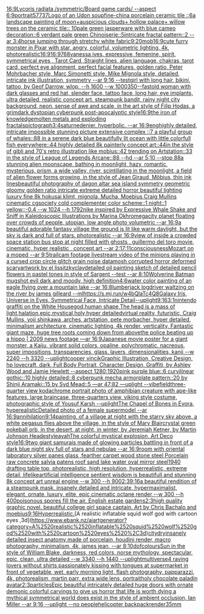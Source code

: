 [16:9](https://www.ebank.nz/aiartgenerator?category=16%3A9)[Lycoris radiata /symmetric/Board game cards/   --aspect 6:9](https://www.ebank.nz/aiartgenerator?category=Lycoris%2520radiata%2520/symmetric/Board%2520game%2520cards/%2520%2520%2520--aspect%25206%3A9)[portrait](https://www.ebank.nz/aiartgenerator?category=portrait)[57737](https://www.ebank.nz/aiartgenerator?category=57737)[Logo of  an Udon  soup](https://www.ebank.nz/aiartgenerator?category=Logo%2520of%2520%2520an%2520Udon%2520%2520soup)[fine-china porcelain ceramic tile ::6a landscape painting of moon+auspicious clouds+ hollow palace+ willow trees on the ceramic tile:: 10pale green jasperware with blue cameo decoration::6 verdant pale green Chinoiserie::5intricate fractal pattern::2 --ar 3:4](https://www.ebank.nz/aiartgenerator?category=fine-china%2520porcelain%2520ceramic%2520tile%2520%3A%3A6a%2520landscape%2520painting%2520of%2520moon%2Bauspicious%2520clouds%2B%2520hollow%2520palace%2B%2520willow%2520trees%2520on%2520the%2520ceramic%2520tile%3A%3A%252010pale%2520green%2520jasperware%2520with%2520blue%2520cameo%2520decoration%3A%3A6%2520verdant%2520pale%2520green%2520Chinoiserie%3A%3A5intricate%2520fractal%2520pattern%3A%3A2%2520--ar%25203%3A4)[horse jumping through stretchy white fabric](https://www.ebank.nz/aiartgenerator?category=horse%2520jumping%2520through%2520stretchy%2520white%2520fabric)[9:20](https://www.ebank.nz/aiartgenerator?category=9%3A20)[mob](https://www.ebank.nz/aiartgenerator?category=mob)[16:9](https://www.ebank.nz/aiartgenerator?category=16%3A9)[cute furry monster in Pixar with star, angry, colorful, volumetric lighting, 4k, photorealistic](https://www.ebank.nz/aiartgenerator?category=cute%2520furry%2520monster%2520in%2520Pixar%2520with%2520star%2C%2520angry%2C%2520colorful%2C%2520volumetric%2520lighting%2C%25204k%2C%2520photorealistic)[16:9](https://www.ebank.nz/aiartgenerator?category=16%3A9)[16:9](https://www.ebank.nz/aiartgenerator?category=16%3A9)[768](https://www.ebank.nz/aiartgenerator?category=768)[vanessa ives, expressive, femenine, spirit,  symmetrical eyes , Tarot Card, Straight lines, alien language, chakras, tarot card, perfect eye alignment, perfect facial features, golden ratio, Peter Mohrbacher style, Marc Simonetti style, Mike Mignola style, detailed, intricate ink illustration, symmetry --ar 9:16 --test](https://www.ebank.nz/aiartgenerator?category=vanessa%2520ives%2C%2520expressive%2C%2520femenine%2C%2520spirit%2C%2520%2520symmetrical%2520eyes%2520%2C%2520Tarot%2520Card%2C%2520Straight%2520lines%2C%2520alien%2520language%2C%2520chakras%2C%2520tarot%2520card%2C%2520perfect%2520eye%2520alignment%2C%2520perfect%2520facial%2520features%2C%2520golden%2520ratio%2C%2520Peter%2520Mohrbacher%2520style%2C%2520Marc%2520Simonetti%2520style%2C%2520Mike%2520Mignola%2520style%2C%2520detailed%2C%2520intricate%2520ink%2520illustration%2C%2520symmetry%2520--ar%25209%3A16%2520--test)[girl with long hair, bikini, tattoo, by Geof Darrow, wlop, --h 1600 --w 1000](https://www.ebank.nz/aiartgenerator?category=girl%2520with%2520long%2520hair%2C%2520bikini%2C%2520tattoo%2C%2520by%2520Geof%2520Darrow%2C%2520wlop%2C%2520--h%25201600%2520--w%25201000)[350](https://www.ebank.nz/aiartgenerator?category=350)[--fast](https://www.ebank.nz/aiartgenerator?category=--fast)[old woman with dark glasses and red hat, slender face, tattoo face, long hair, eye implants, ultra detailed, realistic concept art. steampunk bandit, rainy night city background, neon, sense of awe and scale, in the art style of Filip Hodas, a grimdark dystopian cyberpunk post-apocalyptic style](https://www.ebank.nz/aiartgenerator?category=old%2520woman%2520with%2520dark%2520glasses%2520and%2520red%2520hat%2C%2520slender%2520face%2C%2520tattoo%2520face%2C%2520long%2520hair%2C%2520eye%2520implants%2C%2520ultra%2520detailed%2C%2520realistic%2520concept%2520art.%2520steampunk%2520bandit%2C%2520rainy%2520night%2520city%2520background%2C%2520neon%2C%2520sense%2520of%2520awe%2520and%2520scale%2C%2520in%2520the%2520art%2520style%2520of%2520Filip%2520Hodas%2C%2520a%2520grimdark%2520dystopian%2520cyberpunk%2520post-apocalyptic%2520style)[16:9](https://www.ebank.nz/aiartgenerator?category=16%3A9)[the iron of knowledge](https://www.ebank.nz/aiartgenerator?category=the%2520iron%2520of%2520knowledge)[molten metals and exploding fractals](https://www.ebank.nz/aiartgenerator?category=molten%2520metals%2520and%2520exploding%2520fractals)[pictograph](https://www.ebank.nz/aiartgenerator?category=pictograph)[3:4](https://www.ebank.nz/aiartgenerator?category=3%3A4)[saturne](https://www.ebank.nz/aiartgenerator?category=saturne)[denier.  hyperbolic.  --ar 16:9](https://www.ebank.nz/aiartgenerator?category=denier.%2520%2520hyperbolic.%2520%2520--ar%252016%3A9)[eng](https://www.ebank.nz/aiartgenerator?category=eng)[highly detailed, intricate impossible stunning picture extensive complex ::7 a playful group of whales::88 in a serene dark blue beautifully lit ocean with little colorfull fish everywhere::44 highly detailed 8k painterly concept art::44in the style of gibli and 70's retro illustration like mobius::42 trending on Artstation::33 in the style of League of Legends Arcane::88 --hd --ar 5:10 --stop 88](https://www.ebank.nz/aiartgenerator?category=highly%2520detailed%2C%2520intricate%2520impossible%2520stunning%2520picture%2520extensive%2520complex%2520%3A%3A7%2520a%2520playful%2520group%2520of%2520whales%3A%3A88%2520in%2520a%2520serene%2520dark%2520blue%2520beautifully%2520lit%2520ocean%2520with%2520little%2520colorfull%2520fish%2520everywhere%3A%3A44%2520highly%2520detailed%25208k%2520painterly%2520concept%2520art%3A%3A44in%2520the%2520style%2520of%2520gibli%2520and%252070%27s%2520retro%2520illustration%2520like%2520mobius%3A%3A42%2520trending%2520on%2520Artstation%3A%3A33%2520in%2520the%2520style%2520of%2520League%2520of%2520Legends%2520Arcane%3A%3A88%2520--hd%2520--ar%25205%3A10%2520--stop%252088)[a stunning alien moonscape, bathing in moonlight, hazy, romantic, mysterious, prism, a wide valley, river, scintillating in the moonlight, a field of alien flower forms growing, in the style of Jean Giraud, Möbius, thin ink lines](https://www.ebank.nz/aiartgenerator?category=a%2520stunning%2520alien%2520moonscape%2C%2520bathing%2520in%2520moonlight%2C%2520hazy%2C%2520romantic%2C%2520mysterious%2C%2520prism%2C%2520a%2520wide%2520valley%2C%2520river%2C%2520scintillating%2520in%2520the%2520moonlight%2C%2520a%2520field%2520of%2520alien%2520flower%2520forms%2520growing%2C%2520in%2520the%2520style%2520of%2520Jean%2520Giraud%2C%2520M%C3%B6bius%2C%2520thin%2520ink%2520lines)[beautiful photography of dagon altar sea island symmetry geometric gloomy golden ratio intricate extreme detailed horror beautiful lighting luxury fine 8k hokusai klimt, mignola, Mucha, Moebius Craig Mullins cinematic cgsociety cold complementer color scheme::1 night::1 yellow::-0.4 --w 1024 --h 1792](https://www.ebank.nz/aiartgenerator?category=beautiful%2520photography%2520of%2520dagon%2520altar%2520sea%2520island%2520symmetry%2520geometric%2520gloomy%2520golden%2520ratio%2520intricate%2520extreme%2520detailed%2520horror%2520beautiful%2520lighting%2520luxury%2520fine%25208k%2520hokusai%2520klimt%2C%2520mignola%2C%2520Mucha%2C%2520Moebius%2520Craig%2520Mullins%2520cinematic%2520cgsociety%2520cold%2520complementer%2520color%2520scheme%3A%3A1%2520night%3A%3A1%2520yellow%3A%3A-0.4%2520--w%25201024%2520--h%25201792)[nike inspired by Expressive Whale Shake and Sniff in Kaleidoscopic Illustrations by Marina Okhro](https://www.ebank.nz/aiartgenerator?category=nike%2520inspired%2520by%2520Expressive%2520Whale%2520Shake%2520and%2520Sniff%2520in%2520Kaleidoscopic%2520Illustrations%2520by%2520Marina%2520Okhro)[megacity planet floating over crowds of people, utopian, low angle photo volumetric --ar 16:9](https://www.ebank.nz/aiartgenerator?category=megacity%2520planet%2520floating%2520over%2520crowds%2520of%2520people%2C%2520utopian%2C%2520low%2520angle%2520photo%2520volumetric%2520--ar%252016%3A9)[a beautiful adorable fantasy village the ground is lit like warm daylight, but the sky is dark and full of stars. photorealistic --ar 16:9](https://www.ebank.nz/aiartgenerator?category=a%2520beautiful%2520adorable%2520fantasy%2520village%2520the%2520ground%2520is%2520lit%2520like%2520warm%2520daylight%2C%2520but%2520the%2520sky%2520is%2520dark%2520and%2520full%2520of%2520stars.%2520photorealistic%2520--ar%252016%3A9)[view of inside a crowded space station bus stop at night filled with ghosts , guillermo del toro movie, cinematic, hyper realistic , concept art --ar 2:1](https://www.ebank.nz/aiartgenerator?category=view%2520of%2520inside%2520a%2520crowded%2520space%2520station%2520bus%2520stop%2520at%2520night%2520filled%2520with%2520ghosts%2520%2C%2520guillermo%2520del%2520toro%2520movie%2C%2520cinematic%2C%2520hyper%2520realistic%2520%2C%2520concept%2520art%2520--ar%25202%3A1)[7:11](https://www.ebank.nz/aiartgenerator?category=7%3A11)[consciousness](https://www.ebank.nz/aiartgenerator?category=consciousness)[Mozart on a moped --ar 9:5](https://www.ebank.nz/aiartgenerator?category=Mozart%2520on%2520a%2520moped%2520--ar%25209%3A5)[trailcam footage livestream video of the minions playing in a cursed crop circle glitch grain noise datamosh corrupted horror deformed scary](https://www.ebank.nz/aiartgenerator?category=trailcam%2520footage%2520livestream%2520video%2520of%2520the%2520minions%2520playing%2520in%2520a%2520cursed%2520crop%2520circle%2520glitch%2520grain%2520noise%2520datamosh%2520corrupted%2520horror%2520deformed%2520scary)[artwork by el lissitzky](https://www.ebank.nz/aiartgenerator?category=artwork%2520by%2520el%2520lissitzky)[clay](https://www.ebank.nz/aiartgenerator?category=clay)[detailed oil painting sketch of detailed pencil flowers in pastel tones in style of Sargent --test --ar 8:10](https://www.ebank.nz/aiartgenerator?category=detailed%2520oil%2520painting%2520sketch%2520of%2520detailed%2520pencil%2520flowers%2520in%2520pastel%2520tones%2520in%2520style%2520of%2520Sargent%2520--test%2520--ar%25208%3A10)[Wolverine Batman mugshot evil dark and moody, high definition](https://www.ebank.nz/aiartgenerator?category=Wolverine%2520Batman%2520mugshot%2520evil%2520dark%2520and%2520moody%2C%2520high%2520definition)[4:6](https://www.ebank.nz/aiartgenerator?category=4%3A6)[water color painting of an eagle flying over a mountain lake --ar 16:8](https://www.ebank.nz/aiartgenerator?category=water%2520color%2520painting%2520of%2520an%2520eagle%2520flying%2520over%2520a%2520mountain%2520lake%2520--ar%252016%3A8)[lumberjack logdriver waltzing on the river by james gilleard --ml](https://www.ebank.nz/aiartgenerator?category=lumberjack%2520logdriver%2520waltzing%2520on%2520the%2520river%2520by%2520james%2520gilleard%2520--ml)[<https://s.mj.run/w4bQlaTc4Q8>](https://www.ebank.nz/aiartgenerator?category=%3Chttps%3A//s.mj.run/w4bQlaTc4Q8%3E)[Galaxy Iris, Universe in Eyes, Symmetrical Face, Intricate Detail](https://www.ebank.nz/aiartgenerator?category=Galaxy%2520Iris%2C%2520Universe%2520in%2520Eyes%2C%2520Symmetrical%2520Face%2C%2520Intricate%2520Detail)[--uplight](https://www.ebank.nz/aiartgenerator?category=--uplight)[9:16](https://www.ebank.nz/aiartgenerator?category=9%3A16)[3:1](https://www.ebank.nz/aiartgenerator?category=3%3A1)[nintendo graffiti on the White House](https://www.ebank.nz/aiartgenerator?category=nintendo%2520graffiti%2520on%2520the%2520White%2520House)[god,human shape,The head is a mass of light,halation,epic,mystical,holy,hyper detailed](https://www.ebank.nz/aiartgenerator?category=god%2Chuman%2520shape%2CThe%2520head%2520is%2520a%2520mass%2520of%2520light%2Chalation%2Cepic%2Cmystical%2Choly%2Chyper%2520detailed)[virtual reality, futuristic, Craig Mullins, yoji shinkawa ,arches, artstation, pete morbacher, hyper detailed, minimalism architecture, cinematic lighting, 4k render, verticality, Fantastic giant maze, huge tree roots coming down from above](https://www.ebank.nz/aiartgenerator?category=virtual%2520reality%2C%2520futuristic%2C%2520Craig%2520Mullins%2C%2520yoji%2520shinkawa%2520%2Carches%2C%2520artstation%2C%2520pete%2520morbacher%2C%2520hyper%2520detailed%2C%2520minimalism%2520architecture%2C%2520cinematic%2520lighting%2C%25204k%2520render%2C%2520verticality%2C%2520Fantastic%2520giant%2520maze%2C%2520huge%2520tree%2520roots%2520coming%2520down%2520from%2520above)[the police beating up a hippo | 2009 news footage —ar 16:9](https://www.ebank.nz/aiartgenerator?category=the%2520police%2520beating%2520up%2520a%2520hippo%2520%7C%25202009%2520news%2520footage%2520%E2%80%94ar%252016%3A9)[Japanese movie poster for a giant monster, a Kaiju, vibrant solid colors, opaline, polychromatic, nacreous, super impositions, transparencies, glass, layers, dimensionalities, kanji --w 2240 --h 3320 --uplight](https://www.ebank.nz/aiartgenerator?category=Japanese%2520movie%2520poster%2520for%2520a%2520giant%2520monster%2C%2520a%2520Kaiju%2C%2520vibrant%2520solid%2520colors%2C%2520opaline%2C%2520polychromatic%2C%2520nacreous%2C%2520super%2520impositions%2C%2520transparencies%2C%2520glass%2C%2520layers%2C%2520dimensionalities%2C%2520kanji%2520--w%25202240%2520--h%25203320%2520--uplight)[cooper vincik](https://www.ebank.nz/aiartgenerator?category=cooper%2520vincik)[Graphic Illustration, Creative Design, hp lovecraft, dark, Full Body Portrait, Character Design, Graffiti, by Ashley Wood and Jamie Hewlett --aspect 1280:1920](https://www.ebank.nz/aiartgenerator?category=Graphic%2520Illustration%2C%2520Creative%2520Design%2C%2520hp%2520lovecraft%2C%2520dark%2C%2520Full%2520Body%2520Portrait%2C%2520Character%2520Design%2C%2520Graffiti%2C%2520by%2520Ashley%2520Wood%2520and%2520Jamie%2520Hewlett%2520--aspect%25201280%3A1920)[pink purple blue::6 curvilinear gothic::10 highly detailed::8 cyberpunk mecha armorplate pattern::20 by Shinji Aramaki::15 by Syd Mead::5 —ar 47:82 —uplight --vibe](https://www.ebank.nz/aiartgenerator?category=pink%2520purple%2520blue%3A%3A6%2520curvilinear%2520gothic%3A%3A10%2520highly%2520detailed%3A%3A8%2520cyberpunk%2520mecha%2520armorplate%2520pattern%3A%3A20%2520by%2520Shinji%2520Aramaki%3A%3A15%2520by%2520Syd%2520Mead%3A%3A5%2520%E2%80%94ar%252047%3A82%2520%E2%80%94uplight%2520--vibe)[field](https://www.ebank.nz/aiartgenerator?category=field)[three-quarter view kodachrome portrait photo of amphibian creature with ape-like features, large braincase, three-quarters view, viking style costume, photographic style of Yousuf Karsh --uplight](https://www.ebank.nz/aiartgenerator?category=three-quarter%2520view%2520kodachrome%2520portrait%2520photo%2520of%2520amphibian%2520creature%2520with%2520ape-like%2520features%2C%2520large%2520braincase%2C%2520three-quarters%2520view%2C%2520viking%2520style%2520costume%2C%2520photographic%2520style%2520of%2520Yousuf%2520Karsh%2520--uplight)[The Chapel of Bones in Évora, hyperealistic](https://www.ebank.nz/aiartgenerator?category=The%2520Chapel%2520of%2520Bones%2520in%2520%C3%89vora%2C%2520hyperealistic)[](https://www.ebank.nz/aiartgenerator?category=)[Detailed photo of a female supermodel --ar 16:9](https://www.ebank.nz/aiartgenerator?category=Detailed%2520photo%2520of%2520a%2520female%2520supermodel%2520--ar%252016%3A9)[annihilation](https://www.ebank.nz/aiartgenerator?category=annihilation)[9:14](https://www.ebank.nz/aiartgenerator?category=9%3A14)[painting, of a village at night with the starry sky above, a white pegasus flies above the village, in the style of Mary Blair](https://www.ebank.nz/aiartgenerator?category=painting%2C%2520of%2520a%2520village%2520at%2520night%2520with%2520the%2520starry%2520sky%2520above%2C%2520a%2520white%2520pegasus%2520flies%2520above%2520the%2520village%2C%2520in%2520the%2520style%2520of%2520Mary%2520Blair)[crystal green pokeball orb, in the desert, at night, in winter, by Jeremiah Ketner, by Martin Johnson Heade](https://www.ebank.nz/aiartgenerator?category=crystal%2520green%2520pokeball%2520orb%2C%2520in%2520the%2520desert%2C%2520at%2520night%2C%2520in%2520winter%2C%2520by%2520Jeremiah%2520Ketner%2C%2520by%2520Martin%2520Johnson%2520Heade)[style](https://www.ebank.nz/aiartgenerator?category=style)[ayah](https://www.ebank.nz/aiartgenerator?category=ayah)[The colorful mystical explosion, Art Deco style](https://www.ebank.nz/aiartgenerator?category=The%2520colorful%2520mystical%2520explosion%2C%2520Art%2520Deco%2520style)[16:9](https://www.ebank.nz/aiartgenerator?category=16%3A9)[two giant samurais made of glowing particles battling in front of a dark blue night sky full of stars and nebulae --ar 16:9](https://www.ebank.nz/aiartgenerator?category=two%2520giant%2520samurais%2520made%2520of%2520glowing%2520particles%2520battling%2520in%2520front%2520of%2520a%2520dark%2520blue%2520night%2520sky%2520full%2520of%2520stars%2520and%2520nebulae%2520--ar%252016%3A9)[room with oriental laboratory  silver panes glass  ,fearther carpet wood stone steel Porcelain raw  concrete salvia patens roof sand lake water oval mirror steel](https://www.ebank.nz/aiartgenerator?category=room%2520with%2520oriental%2520laboratory%2520%2520silver%2520panes%2520glass%2520%2520%2Cfearther%2520carpet%2520wood%2520stone%2520steel%2520Porcelain%2520raw%2520%2520concrete%2520salvia%2520patens%2520roof%2520sand%2520lake%2520water%2520oval%2520mirror%2520steel)[1940 drafting table top, photorealistic, high resolution, hyperrealistic, extreme detail, lifelike](https://www.ebank.nz/aiartgenerator?category=1940%2520drafting%2520table%2520top%2C%2520photorealistic%2C%2520high%2520resolution%2C%2520hyperrealistic%2C%2520extreme%2520detail%2C%2520lifelike)[artificial intelligence sentient wisdom is beautifull and stunning 8k concept art unreal engine  --w 300 --h 900](https://www.ebank.nz/aiartgenerator?category=artificial%2520intelligence%2520sentient%2520wisdom%2520is%2520beautifull%2520and%2520stunning%25208k%2520concept%2520art%2520unreal%2520engine%2520%2520--w%2520300%2520--h%2520900)[2:3](https://www.ebank.nz/aiartgenerator?category=2%3A3)[9:16](https://www.ebank.nz/aiartgenerator?category=9%3A16)[a beautiful rendition of a steampunk mask, insanely detailed and intricate, hypermaximalist, elegant, ornate, luxury, elite, epic,cinematic,octane render,--w 300 --h 400](https://www.ebank.nz/aiartgenerator?category=a%2520beautiful%2520rendition%2520of%2520a%2520steampunk%2520mask%2C%2520insanely%2520detailed%2520and%2520intricate%2C%2520hypermaximalist%2C%2520elegant%2C%2520ornate%2C%2520luxury%2C%2520elite%2C%2520epic%2Ccinematic%2Coctane%2520render%2C--w%2520300%2520--h%2520400)[poisonous spores fill the air. English estate gardens](https://www.ebank.nz/aiartgenerator?category=poisonous%2520spores%2520fill%2520the%2520air.%2520English%2520estate%2520gardens)[2:3](https://www.ebank.nz/aiartgenerator?category=2%3A3)[high quality graphic novel. beautiful college girl space captain. Art by Chris Bachalo and moebius](https://www.ebank.nz/aiartgenerator?category=high%2520quality%2520graphic%2520novel.%2520beautiful%2520college%2520girl%2520space%2520captain.%2520Art%2520by%2520Chris%2520Bachalo%2520and%2520moebius)[9:16](https://www.ebank.nz/aiartgenerator?category=9%3A16)[Hyperrealistic.](https://www.ebank.nz/aiartgenerator?category=Hyperrealistic.)[A realistic inflatable squid wolf god with cartoon eyes ,3d](https://www.ebank.nz/aiartgenerator?category=A%2520realistic%2520inflatable%2520squid%2520wolf%2520god%2520with%2520cartoon%2520eyes%2520%2C3d)[city](https://www.ebank.nz/aiartgenerator?category=city)[dry](https://www.ebank.nz/aiartgenerator?category=dry)[insanely detailed insect anatomy made of porcelain, houdini render, macro photography, minimalism, 4k, james jean, --ar 8:10](https://www.ebank.nz/aiartgenerator?category=insanely%2520detailed%2520insect%2520anatomy%2520made%2520of%2520porcelain%2C%2520houdini%2520render%2C%2520macro%2520photography%2C%2520minimalism%2C%25204k%2C%2520james%2520jean%2C%2520--ar%25208%3A10)[dof](https://www.ebank.nz/aiartgenerator?category=dof)[colours](https://www.ebank.nz/aiartgenerator?category=colours)[Sun in the style of William Blake, darkness, red colors, norse mythology, spectacular, epic, clean, ultra detailed --w 3340 --h 1440 --uplight](https://www.ebank.nz/aiartgenerator?category=Sun%2520in%2520the%2520style%2520of%2520William%2520Blake%2C%2520darkness%2C%2520red%2520colors%2C%2520norse%2520mythology%2C%2520spectacular%2C%2520epic%2C%2520clean%2C%2520ultra%2520detailed%2520--w%25203340%2520--h%25201440%2520--uplight)[multiverse](https://www.ebank.nz/aiartgenerator?category=multiverse)[4 raving lovers without shirts passionately kissing with tongues at supermarket in front of vegetable, wet, early morning light, flash photography, papparazzi, 4k, photorealism, martin parr, extra wide lens, portrait](https://www.ebank.nz/aiartgenerator?category=4%2520raving%2520lovers%2520without%2520shirts%2520passionately%2520kissing%2520with%2520tongues%2520at%2520supermarket%2520in%2520front%2520of%2520vegetable%2C%2520wet%2C%2520early%2520morning%2520light%2C%2520flash%2520photography%2C%2520papparazzi%2C%25204k%2C%2520photorealism%2C%2520martin%2520parr%2C%2520extra%2520wide%2520lens%2C%2520portrait)[holy chocolate paladin avatar](https://www.ebank.nz/aiartgenerator?category=holy%2520chocolate%2520paladin%2520avatar)[](https://www.ebank.nz/aiartgenerator?category=)[2:3](https://www.ebank.nz/aiartgenerator?category=2%3A3)[particles](https://www.ebank.nz/aiartgenerator?category=particles)[Epic beautiful intricately detailed huge doors with ornate demonic colorful carvings to give us horror that life is worth dying a mythical symmetrical world does exist in the style of ambient occlusion, Ian Miller --ar 9:16 --uplight --no people](https://www.ebank.nz/aiartgenerator?category=Epic%2520beautiful%2520intricately%2520detailed%2520huge%2520doors%2520with%2520ornate%2520demonic%2520colorful%2520carvings%2520to%2520give%2520us%2520horror%2520that%2520life%2520is%2520worth%2520dying%2520a%2520mythical%2520symmetrical%2520world%2520does%2520exist%2520in%2520the%2520style%2520of%2520ambient%2520occlusion%2C%2520Ian%2520Miller%2520--ar%25209%3A16%2520--uplight%2520--no%2520people)[helicopter backpack](https://www.ebank.nz/aiartgenerator?category=helicopter%2520backpack)[render](https://www.ebank.nz/aiartgenerator?category=render)[35mm](https://www.ebank.nz/aiartgenerator?category=35mm)